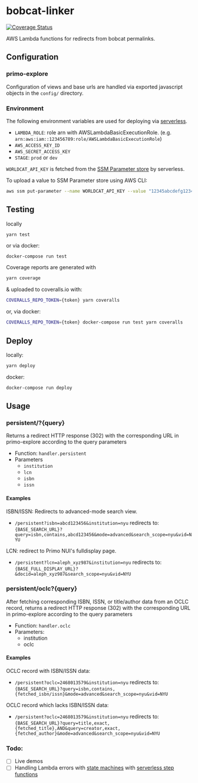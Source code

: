 # bobcat-linker

[![Coverage Status](https://coveralls.io/repos/github/NYULibraries/bobcat-linker/badge.svg?branch=master)](https://coveralls.io/github/NYULibraries/bobcat-linker?branch=master)

AWS Lambda functions for redirects from bobcat permalinks.

## Configuration

### primo-explore

Configuration of views and base urls are handled via exported javascript objects in the `config/` directory.

### Environment

The following environment variables are used for deploying via [serverless](https://github.com/serverless/serverless).

* `LAMBDA_ROLE`: role arn with AWSLambdaBasicExecutionRole. (e.g. `arn:aws:iam::123456789:role/AWSLambdaBasicExecutionRole`)
* `AWS_ACCESS_KEY_ID`
* `AWS_SECRET_ACCESS_KEY`
* `STAGE`: `prod` or `dev`

`WORLDCAT_API_KEY` is fetched from the [SSM Parameter store](https://docs.aws.amazon.com/systems-manager/latest/userguide/systems-manager-paramstore.html) by serverless.

To upload a value to SSM Parameter store using AWS CLI:

```bash
aws ssm put-parameter --name WORLDCAT_API_KEY --value "12345abcdefg12345" --type String
```

## Testing

locally
```bash
yarn test
```

or via docker:
```
docker-compose run test
```

Coverage reports are generated with
```bash
yarn coverage
```
& uploaded to coveralls.io with:
```bash
COVERALLS_REPO_TOKEN={token} yarn coveralls
```

or, via docker:
```bash
COVERALLS_REPO_TOKEN={token} docker-compose run test yarn coveralls
```

## Deploy

locally:
```bash
yarn deploy
```

docker:
```bash
docker-compose run deploy
```

## Usage

### persistent/?{query}

Returns a redirect HTTP response (302) with the corresponding URL in primo-explore according to the query parameters

* Function: `handler.persistent`
* Parameters
  * `institution`
  * `lcn`
  * `isbn`
  * `issn`

#### Examples

ISBN/ISSN: Redirects to advanced-mode search view.
* `/persistent?isbn=abcd123456&institution=nyu` redirects to:
`{BASE_SEARCH_URL}?query=isbn,contains,abcd123456&mode=advanced&search_scope=nyu&vid=NYU`

LCN: redirect to Primo NUI's fulldisplay page.
* `/persistent?lcn=aleph_xyz987&institution=nyu` redirects to:
`{BASE_FULL_DISPLAY_URL}?&docid=aleph_xyz987&search_scope=nyu&vid=NYU`

### persistent/oclc?{query}

After fetching corresponding ISBN, ISSN, or title/author data from an OCLC record, returns a redirect HTTP response (302) with the corresponding URL in primo-explore according to the query parameters

* Function: `handler.oclc`
* Parameters:
  * institution
  * oclc

#### Examples

OCLC record with ISBN/ISSN data:
* `/persistent?oclc=2468013579&institution=nyu` redirects to: `{BASE_SEARCH_URL}?query=isbn,contains,{fetched_isbn/issn}&mode=advanced&search_scope=nyu&vid=NYU`

OCLC record which lacks ISBN/ISSN data:
* `/persistent?oclc=2468013579&institution=nyu` redirects to: `{BASE_SEARCH_URL}?query=title,exact,{fetched_title},AND&query=creator,exact,{fetched_author}&mode=advanced&search_scope=nyu&vid=NYU`

### Todo:

- [ ] Live demos
- [ ] Handling Lambda errors with [state machines](https://docs.aws.amazon.com/step-functions/latest/dg/tutorial-handling-error-conditions.html) with [serverless step functions](https://github.com/horike37/serverless-step-functions)
